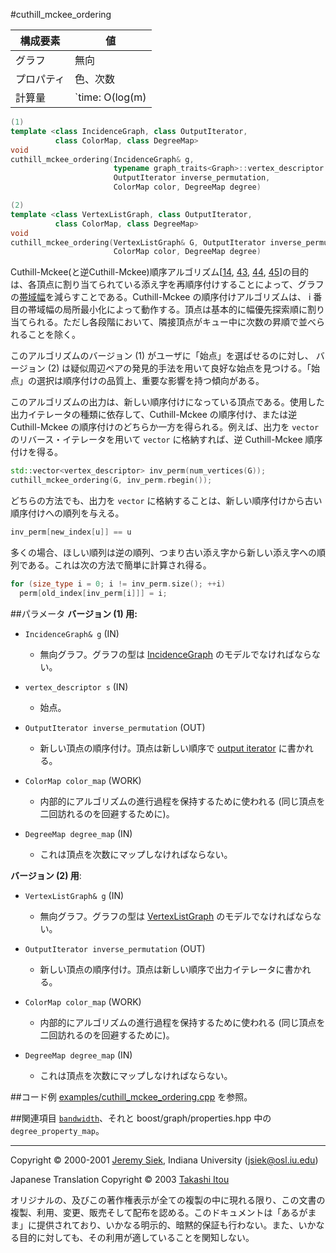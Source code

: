 #cuthill_mckee_ordering

| 構成要素 | 値 |
|----------|----|
| グラフ     | 無向 |
| プロパティ | 色、次数 |
| 計算量     | `time: O(log(m)|E|) where m = max { degree(v) | v in V }` |

```cpp
(1)
template <class IncidenceGraph, class OutputIterator,
          class ColorMap, class DegreeMap>
void 
cuthill_mckee_ordering(IncidenceGraph& g,
                       typename graph_traits<Graph>::vertex_descriptor s,
                       OutputIterator inverse_permutation, 
                       ColorMap color, DegreeMap degree)

(2)
template <class VertexListGraph, class OutputIterator, 
          class ColorMap, class DegreeMap>
void 
cuthill_mckee_ordering(VertexListGraph& G, OutputIterator inverse_permutation, 
                       ColorMap color, DegreeMap degree)
```

Cuthill-Mckee(と逆Cuthill-Mckee)順序アルゴリズム[[14](./bibliography.md#george81:__sparse_pos_def), [43](./bibliography.md#cuthill69:reducing_bandwith), [44](./bibliography.md#liu75:anal_cm_rcm), [45](./bibliography.md#george71:fem)]の目的は、各頂点に割り当てられている添え字を再順序付けすることによって、グラフの[帯域幅](./bandwidth.md)を減らすことである。Cuthill-Mckee の順序付けアルゴリズムは、 i 番目の帯域幅の局所最小化によって動作する。頂点は基本的に幅優先探索順に割り当てられる。ただし各段階において、隣接頂点がキュー中に次数の昇順で並べられることを除く。

このアルゴリズムのバージョン (1) がユーザに「始点」を選ばせるのに対し、 バージョン (2) は疑似周辺ペアの発見的手法を用いて良好な始点を見つける。「始点」の選択は順序付けの品質上、重要な影響を持つ傾向がある。

このアルゴリズムの出力は、新しい順序付けになっている頂点である。使用した出力イテレータの種類に依存して、Cuthill-Mckee の順序付け、または逆 Cuthill-Mckee の順序付けのどちらか一方を得られる。例えば、出力を `vector` のリバース・イテレータを用いて `vector` に格納すれば、逆 Cuthill-Mckee 順序付けを得る。

```cpp
std::vector<vertex_descriptor> inv_perm(num_vertices(G));
cuthill_mckee_ordering(G, inv_perm.rbegin());
```

どちらの方法でも、出力を `vector` に格納することは、新しい順序付けから古い順序付けへの順列を与える。

```cpp
inv_perm[new_index[u]] == u
```

多くの場合、ほしい順列は逆の順列、つまり古い添え字から新しい添え字への順列である。これは次の方法で簡単に計算され得る。

```cpp
for (size_type i = 0; i != inv_perm.size(); ++i)
  perm[old_index[inv_perm[i]]] = i;
```


##パラメータ
**バージョン (1) 用:**

- `IncidenceGraph& g`  (IN) 
	- 無向グラフ。グラフの型は [IncidenceGraph](./IncidenceGraph.md) のモデルでなければならない。

- `vertex_descriptor s`  (IN) 
	- 始点。

- `OutputIterator inverse_permutation`  (OUT) 
	- 新しい頂点の順序付け。頂点は新しい順序で [output iterator](http://www.sgi.com/tech/stl/OutputIterator.html) に書かれる。

- `ColorMap color_map`  (WORK) 
	- 内部的にアルゴリズムの進行過程を保持するために使われる (同じ頂点を二回訪れるのを回避するために)。

- `DegreeMap degree_map`  (IN) 
	- これは頂点を次数にマップしなければならない。


**バージョン (2) 用**:

- `VertexListGraph& g`  (IN) 
	- 無向グラフ。グラフの型は [VertexListGraph](./VertexListGraph.md) のモデルでなければならない。

- `OutputIterator inverse_permutation`  (OUT) 
	- 新しい頂点の順序付け。頂点は新しい順序で出力イテレータに書かれる。

- `ColorMap color_map`  (WORK) 
	- 内部的にアルゴリズムの進行過程を保持するために使われる (同じ頂点を二回訪れるのを回避するために)。

- `DegreeMap degree_map`  (IN) 
	- これは頂点を次数にマップしなければならない。


##コード例
[examples/cuthill_mckee_ordering.cpp](./examples/cuthill_mckee_ordering.cpp.md) を参照。


##関連項目
[`bandwidth`](./bandwidth.md)、それと boost/graph/properties.hpp 中の `degree_property_map`。


***
Copyright © 2000-2001 [Jeremy Siek](http://www.boost.org/doc/libs/1_31_0/people/jeremy_siek.htm), Indiana University (<jsiek@osl.iu.edu>)

Japanese Translation Copyright © 2003 [Takashi Itou](takashi-it@po6.nsk.ne.jp)

オリジナルの、及びこの著作権表示が全ての複製の中に現れる限り、この文書の複製、利用、変更、販売そして配布を認める。このドキュメントは「あるがまま」に提供されており、いかなる明示的、暗黙的保証も行わない。また、いかなる目的に対しても、その利用が適していることを関知しない。

